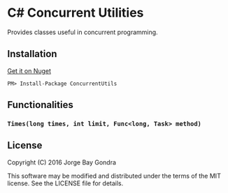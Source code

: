 # C# Concurrent Utilities

Provides classes useful in concurrent programming.

## Installation

[Get it on Nuget][nuget]

```
PM> Install-Package ConcurrentUtils
```

## Functionalities

### `Times(long times, int limit, Func<long, Task> method)`



## License

Copyright (C) 2016 Jorge Bay Gondra

This software may be modified and distributed under the terms
of the MIT license.  See the LICENSE file for details.

[nuget]: https://nuget.org/packages/ConcurrentUtils
